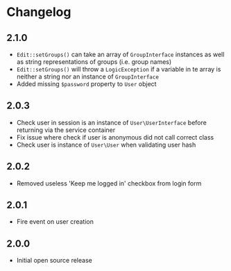# Changelog

## 2.1.0

- `Edit::setGroups()` can take an array of `GroupInterface` instances as well as string representations of groups (i.e. group names)
- `Edit::setGroups()` will throw a `LogicException` if a variable in te array is neither a string nor an instance of `GroupInterface`
- Added missing `$password` property to `User` object

## 2.0.3

- Check user in session is an instance of `User\UserInterface` before returning via the service container
- Fix issue where check if user is anonymous did not call correct class
- Check user is instance of `User\User` when validating user hash

## 2.0.2

- Removed useless 'Keep me logged in' checkbox from login form

## 2.0.1

- Fire event on user creation

## 2.0.0

- Initial open source release